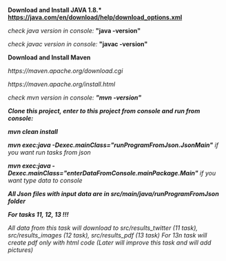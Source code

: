 <b>Download and Install JAVA 1.8.*</b>
<strong>https://java.com/en/download/help/download_options.xml</strong>

<i>check java version in console:</i>  <b>"java -version"</b>
<p><i>check javac version in console:</i> <b>"javac -version"</b></p>

<b>Download and Install Maven</b>
<p><i>https://maven.apache.org/download.cgi</i></p>
<p><i>https://maven.apache.org/install.html</i></p>

<i>check mvn version in console:<i>   <b>"mvn -version"</b>

<b><i>Clone this project, enter to this project from console and run from console:</i></b>

<b>mvn clean install</b>

<b>mvn exec:java -Dexec.mainClass="runProgramFromJson.JsonMain"</b>             <i>if you want run tasks from json</i>
<p><b>mvn exec:java -Dexec.mainClass="enterDataFromConsole.mainPackage.Main"</b> <i>if you want type data to console</i></p>




<strong>All Json files with input data are in src/main/java/runProgramFromJson folder</strong>

<b>For tasks 11, 12, 13 !!!</b>
<p>All data from this task will download to src/results_twitter (11 task), src/results_images (12 task), src/results_pdf (13 task)
For 13n task will create pdf only with html code (Later will improve this task and will add pictures)</p>


